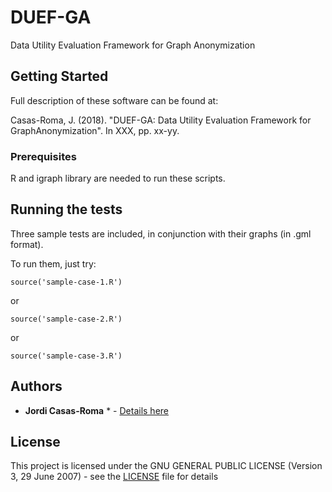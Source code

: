 # DUEF-GA

Data Utility Evaluation Framework for Graph Anonymization

## Getting Started

Full description of these software can be found at:

Casas-Roma, J. (2018). "DUEF-GA: Data Utility Evaluation Framework for GraphAnonymization". In XXX, pp. xx-yy.

### Prerequisites

R and igraph library are needed to run these scripts.

## Running the tests

Three sample tests are included, in conjunction with their graphs (in .gml format).

To run them, just try:

```
source('sample-case-1.R')
```

or 

```
source('sample-case-2.R')
```

or 

```
source('sample-case-3.R')
```

## Authors

* **Jordi Casas-Roma** * - [Details here](https://jcasasr.wordpress.com/)

## License

This project is licensed under the GNU GENERAL PUBLIC LICENSE (Version 3, 29 June 2007) - see the [LICENSE](LICENSE) file for details
